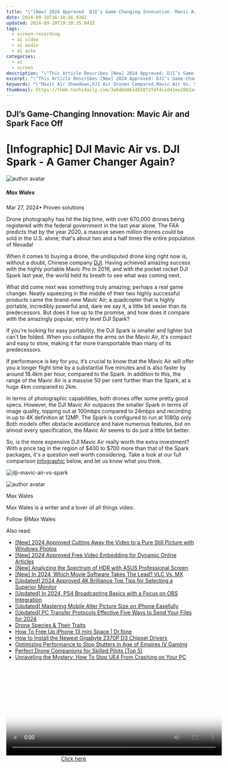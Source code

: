 ```yaml
---
title: "\"[New] 2024 Approved  DJI’s Game-Changing Innovation  Mavic Air and Spark Face Off\""
date: 2024-09-18T16:18:56.930Z
updated: 2024-09-20T19:18:35.043Z
tags: 
  - screen-recording
  - ai video
  - ai audio
  - ai auto
categories: 
  - ai
  - screen
description: "\"This Article Describes [New] 2024 Approved: DJI’s Game-Changing Innovation: Mavic Air and Spark Face Off\""
excerpt: "\"This Article Describes [New] 2024 Approved: DJI’s Game-Changing Innovation: Mavic Air and Spark Face Off\""
keywords: "\"Mavic Air Showdown,DJI Air Drones Compared,Mavic Air Vs. Spark,Aerial Innovation: Mavic Air,Drone Face-Off: Mavic Air,DJI's Latest Drones,Spark Versus Air\""
thumbnail: https://thmb.techidaily.com/3a6dbb861d55872fdf4ced41ee2862ae3932a3822bc0678be6a1186e4efd451b.jpg
---
```


## DJI’s Game-Changing Innovation: Mavic Air and Spark Face Off

# \[Infographic\] DJI Mavic Air vs. DJI Spark - A Gamer Changer Again?

![author avatar](https://images.wondershare.com/filmora/article-images/max-wales-author.jpg)

##### Max Wales

 Mar 27, 2024• Proven solutions

Drone photography has hit the big time, with over 670,000 drones being registered with the federal government in the last year alone. The FAA predicts that by the year 2020, a massive seven million drones could be sold in the U.S. alone; that's about two and a half times the entire population of Nevada!

When it comes to buying a drone, the undisputed drone king right now is, without a doubt, Chinese company [DJI](https://www.dji.com/). Having achieved amazing success with the highly portable Mavic Pro in 2016, and with the pocket rocket DJI Spark last year, the world held its breath to see what was coming next.

What did come next was something truly amazing; perhaps a real game changer. Neatly squeezing in the middle of their two highly successful products came the brand-new Mavic Air; a quadcopter that is highly portable, incredibly powerful and, dare we say it, a little bit sexier than its predecessors. But does it live up to the promise, and how does it compare with the amazingly popular, entry level DJI Spark?

If you're looking for easy portability, the DJI Spark is smaller and lighter but can't be folded. When you collapse the arms on the Mavic Air, it's compact and easy to stow, making it far more transportable than many of its predecessors.

If performance is key for you, it’s crucial to know that the Mavic Air will offer you a longer flight time by a substantial five minutes and is also faster by around 18.4km per hour, compared to the Spark. In addition to this, the range of the Mavic Air is a massive 50 per cent further than the Spark, at a huge 4km compared to 2km.

In terms of photographic capabilities, both drones offer some pretty good specs. However, the DJI Mavic Air outpaces the smaller Spark in terms of image quality, topping out at 100mbps compared to 24mbps and recording in up to 4K definition at 12MP. The Spark is configured to run at 1080p only. Both models offer obstacle avoidance and have numerous features, but on almost every specification, the Mavic Air seems to do just a little bit better.

So, is the more expensive DJI Mavic Air really worth the extra investment? With a price tag in the region of $400 to $700 more than that of the Spark packages, it's a question well worth considering. Take a look at our full comparison [infographic](https://tools.techidaily.com/wondershare/filmora/download/) below, and let us know what you think.

![dji-mavic-air-vs-spark](https://images.wondershare.com/filmora/article-images/dji-mavic-air-vs-spark.jpeg)

![author avatar](https://images.wondershare.com/filmora/article-images/max-wales-author.jpg)

Max Wales

Max Wales is a writer and a lover of all things video.

Follow @Max Wales


<ins class="adsbygoogle"
     style="display:block"
     data-ad-format="autorelaxed"
     data-ad-client="ca-pub-7571918770474297"
     data-ad-slot="1223367746"></ins>



<ins class="adsbygoogle"
     style="display:block"
     data-ad-client="ca-pub-7571918770474297"
     data-ad-slot="8358498916"
     data-ad-format="auto"
     data-full-width-responsive="true"></ins>


<span class="atpl-alsoreadstyle">Also read:</span>
<div><ul>
<li><a href="https://fox-friendly.techidaily.com/new-2024-approved-cutting-away-the-video-to-a-pure-still-picture-with-windows-photos/"><u>[New] 2024 Approved Cutting Away the Video to a Pure Still Picture with Windows Photos</u></a></li>
<li><a href="https://eaxpv-info.techidaily.com/new-2024-approved-free-video-embedding-for-dynamic-online-articles/"><u>[New] 2024 Approved Free Video Embedding for Dynamic Online Articles</u></a></li>
<li><a href="https://fox-friendly.techidaily.com/new-analyzing-the-spectrum-of-hdr-with-asus-professional-screen/"><u>[New] Analyzing the Spectrum of HDR with ASUS Professional Screen</u></a></li>
<li><a href="https://fox-friendly.techidaily.com/new-in-2024-which-movie-software-takes-the-lead-vlc-vs-mx/"><u>[New] In 2024, Which Movie Software Takes The Lead? VLC Vs. MX</u></a></li>
<li><a href="https://fox-friendly.techidaily.com/updated-2024-approved-4k-brilliance-top-tips-for-selecting-a-superior-monitor/"><u>[Updated] 2024 Approved 4K Brilliance Top Tips for Selecting a Superior Monitor</u></a></li>
<li><a href="https://on-screen-recording.techidaily.com/updated-in-2024-ps4-broadcasting-basics-with-a-focus-on-obs-integration/"><u>[Updated] In 2024, PS4 Broadcasting Basics with a Focus on OBS Integration</u></a></li>
<li><a href="https://extra-skills.techidaily.com/updated-mastering-mobile-alter-picture-size-on-iphone-easefully/"><u>[Updated] Mastering Mobile Alter Picture Size on iPhone Easefully</u></a></li>
<li><a href="https://fox-friendly.techidaily.com/updated-pc-transfer-protocols-effective-five-ways-to-send-your-files-for-2024/"><u>[Updated] PC Transfer Protocols Effective Five Ways to Send Your Files for 2024</u></a></li>
<li><a href="https://extra-information.techidaily.com/drone-species-and-their-traits/"><u>Drone Species & Their Traits</u></a></li>
<li><a href="https://blog-min.techidaily.com/how-to-free-up-iphone-13-mini-space-drfone-by-drfone-ios-full-data-eraser-ios-full-data-eraser/"><u>How To Free Up iPhone 13 mini Space | Dr.fone</u></a></li>
<li><a href="https://hardware-updates.techidaily.com/how-to-install-the-newest-gigabyte-z370p-d3-chipset-drivers/"><u>How to Install the Newest Gigabyte Z370P D3 Chipset Drivers</u></a></li>
<li><a href="https://win-solutions.techidaily.com/optimizing-performance-to-stop-stutters-in-age-of-empires-iv-gaming/"><u>Optimizing Performance to Stop Stutters in Age of Empires IV Gaming</u></a></li>
<li><a href="https://fox-friendly.techidaily.com/perfect-drone-companions-for-skilled-pilots-top-5/"><u>Perfect Drone Companions for Skilled Pilots (Top 5)</u></a></li>
<li><a href="https://tech-hub.techidaily.com/unraveling-the-mystery-how-to-stop-ue4-from-crashing-on-your-pc/"><u>Unraveling the Mystery: How To Stop UE4 From Crashing on Your PC</u></a></li>
</ul></div>

<!-- affiliate ads begin -->
<span id="1938141">
					<video width="576" height="240" style="cursor:pointer"
           poster="//a.impactradius-go.com/display-clicktoplayimage/1938141.png"
           onclick="if(!this.playClicked){this.play();this.setAttribute('controls',true);this.playClicked=true;}">
	   <source src="//a.impactradius-go.com/display-ad/22993-1938141">
	   <img src="//a.impactradius-go.com/display-clicktoplayimage/1938141.png" style="border: none; height: 100%; width: 100%; object-fit: contain">
	</video>
	<div style="width:360px;text-align:center"><a href="javascript:window.open(decodeURIComponent('https%3A%2F%2Fhomestyler.sjv.io%2Fc%2F5597632%2F1938141%2F22993'), '_blank');void(0);">Click here</a></div>
</span>
<img height="0" width="0" src="https://imp.pxf.io/i/5597632/1938141/22993" style="position:absolute;visibility:hidden;" border="0" />
<!-- affiliate ads end -->

